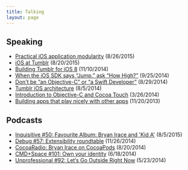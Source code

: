 ```yaml
---
title: Talking
layout: page
---
```


<section>
  <h2>Speaking</h2>

  <ul class="bullet">
    <li><a href="https://speakerdeck.com/irace/practical-ios-application-modularity">Practical iOS application modularity</a> (8/26/2015)</li>
    <li><a href="https://speakerdeck.com/irace/ios-at-tumblr">iOS at Tumblr</a> (8/20/2015)</li>
    <li><a href="https://speakerdeck.com/irace/building-tumblr-for-ios">Building Tumblr for iOS 8</a> (11/10/2014)</li>
    <li><a href="https://speakerdeck.com/irace/when-the-ios-sdk-says-jump-ask-how-high">When the iOS SDK says “Jump,” ask “How High?”</a> (9/25/2014)</li>
    <li><a href="https://speakerdeck.com/irace/dont-be-an-objective-c-or-a-swift-developer">Don't be “an Objective-C” or “a Swift Developer”</a> (8/29/2014)</li>
    <li><a href="https://speakerdeck.com/irace/tumblr-ios-architecture">Tumblr iOS architecture</a> (8/5/2014)</li>
    <li><a href="https://speakerdeck.com/irace/introduction-to-objective-c-and-cocoa-touch">Introduction to Objective-C and Cocoa Touch</a> (3/26/2014)</li>
    <li><a href="https://speakerdeck.com/irace/building-apps-that-play-nicely-with-other-apps">Building apps that play nicely with other apps</a> (11/20/2013)</li>
  </ul>
</section>

<section>
  <h2>Podcasts</h2>

  <ul class="bullet">
  <li><a href="http://www.relay.fm/inquisitive/50">Inquisitive #50: Favourite Album: Bryan Irace and 'Kid A'</a> (8/5/2015)</li>
  <li><a href="https://itunes.apple.com/us/podcast/57-extensibility-roundtable/id578812394?i=326160445&amp;mt=2">Debug #57: Extensibility roundtable</a> (11/26/2014)</li>
  <li><a href="http://irace.me/files/cocoapods.mp3">CocoaRadio: Bryan Irace on CocoaPods</a> (8/20/2014)</li>
  <li><a href="http://5by5.tv/cmdspace/101">CMD+Space #101: Own your identity</a> (6/18/2014)</li>
  <li><a href="http://unprofesh.com/blog/2014/5/23/92-lets-go-outside-right-now">Unprofessional #92: Let‘s Go Outside Right Now</a> (5/23/2014)</li>
  </ul>
</section>
